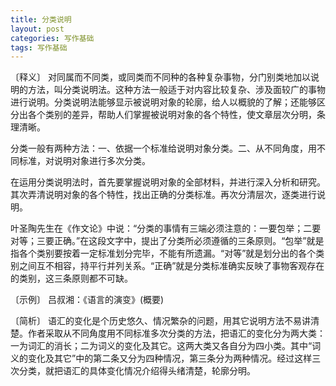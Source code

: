```yaml
---
title: 分类说明
layout: post
categories: 写作基础
tags: 写作基础
---
```


〔释义〕 对同属而不同类，或同类而不同种的各种复杂事物，分门别类地加以说明的方法，叫分类说明法。这种方法一般适于对内容比较复杂、涉及面较广的事物进行说明。分类说明法能够显示被说明对象的轮廓，给人以概貌的了解；还能够区分出各个类别的差异，帮助人们掌握被说明对象的各个特性，使文章层次分明，条理清晰。

分类一般有两种方法：一、依据一个标准给说明对象分类。二、从不同角度，用不同标准，对说明对象进行多次分类。

在运用分类说明法时，首先要掌握说明对象的全部材料，并进行深入分析和研究。其次弄清说明对象的各个特性，找出正确的分类标准。再次分清层次，逐类进行说明。

叶圣陶先生在《作文论》中说：“分类的事情有三端必须注意的：一要包举；二要对等；三要正确。”在这段文字中，提出了分类所必须遵循的三条原则。“包举”就是指各个类别要按着一定标准划分完毕，不能有所遗漏。“对等”就是划分出的各个类别之间互不相容，持平行并列关系。“正确”就是分类标准确实反映了事物客观存在的类别，这三条原则都不可缺。

〔示例〕 吕叔湘：《语言的演变》(概要)



〔简析〕 语汇的变化是个历史悠久、情况繁杂的问题，用其它说明方法不易讲清楚。作者采取从不同角度用不同标准多次分类的方法，把语汇的变化分为两大类：一为词汇的消长；二为词义的变化及其它。这两大类又各自分为四小类。其中“词义的变化及其它”中的第二条又分为四种情况，第三条分为两种情况。经过这样三次分类，就把语汇的具体变化情况介绍得头绪清楚，轮廓分明。 